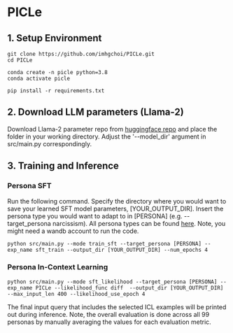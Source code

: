 # PICLe

## 1. Setup Environment

```
git clone https://github.com/imhgchoi/PICLe.git
cd PICLe
```
```
conda create -n picle python=3.8
conda activate picle
```
```
pip install -r requirements.txt
```

## 2. Download LLM parameters (Llama-2)
Download Llama-2 parameter repo from [huggingface repo](https://huggingface.co/meta-llama/Llama-2-7b-chat-hf) and place the folder in your working directory.
Adjust the '--model_dir' argument in src/main.py correspondingly.


## 3. Training and Inference

### Persona SFT
Run the following command. Specify the directory where you would want to save your learned SFT model parameters, [YOUR_OUTPUT_DIR]. 
Insert the persona type you would want to adapt to in [PERSONA] (e.g. --target_persona narcissism). All persona types can be found [here](https://huggingface.co/datasets/Anthropic/model-written-evals/tree/main/persona).
Note, you might need a wandb account to run the code.
```
python src/main.py --mode train_sft --target_persona [PERSONA] --exp_name sft_train --output_dir [YOUR_OUTPUT_DIR] --num_epochs 4
```

### Persona In-Context Learning
```
python src/main.py --mode sft_likelihood --target_persona [PERSONA] --exp_name PICLe --likelihood_func diff  --output_dir [YOUR_OUTPUT_DIR] --max_input_len 400 --likelihood_use_epoch 4
```
The final input query that includes the selected ICL examples will be printed out during inference.
Note, the overall evaluation is done across all 99 personas by manually averaging the values for each evaluation metric.
